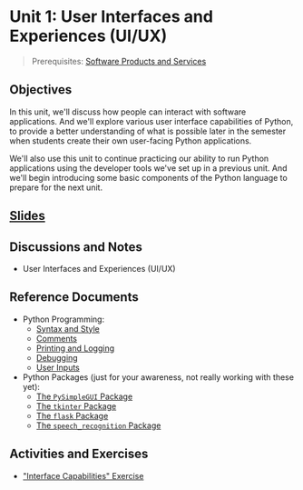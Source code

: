# Unit 1: User Interfaces and Experiences (UI/UX)

> Prerequisites: [Software Products and Services](unit-1.md)

## Objectives

In this unit, we'll discuss how people can interact with software applications. And we'll explore various user interface capabilities of Python, to provide a better understanding of what is possible later in the semester when students create their own user-facing Python applications.

We'll also use this unit to continue practicing our ability to run Python applications using the developer tools we've set up in a previous unit. And we'll begin introducing some basic components of the Python language to prepare for the next unit.

## [Slides](https://docs.google.com/presentation/d/1VOVLK8PMLIr99dOsInJIjEzZx-MxSoLRyBggj8OOLZc/edit?usp=sharing)

## Discussions and Notes

  + User Interfaces and Experiences (UI/UX)

## Reference Documents

  + Python Programming:
    + [Syntax and Style](/notes/python/syntax-and-style.md)
    + [Comments](/notes/python/comments.md)
    + [Printing and Logging](/notes/python/printing.md)
    + [Debugging](/notes/python/debugging.md)
    + [User Inputs](/notes/python/inputs.md)
  + Python Packages (just for your awareness, not really working with these yet):
    + [The `PySimpleGUI` Package](/notes/python/packages/pysimplegui.md)
    + [The `tkinter` Package](/notes/python/packages/tkinter.md)
    + [The `flask` Package](/notes/python/packages/flask.md)
    + [The `speech_recognition` Package](/notes/python/packages/speech_recognition.md)

## Activities and Exercises

  + ["Interface Capabilities" Exercise](/exercises/interface-capabilities.md)
